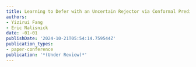 ```yaml
---
title: Learning to Defer with an Uncertain Rejector via Conformal Prediction
authors:
- Yizirui Fang
- Eric Nalisnick
date: -01-01
publishDate: '2024-10-21T05:54:14.759544Z'
publication_types:
- paper-conference
publication: '*(Under Review)*'
---
```

